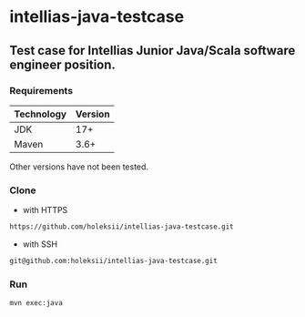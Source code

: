 # intellias-java-testcase
## Test case for Intellias Junior Java/Scala software engineer position.

### Requirements
Technology | Version
---------- | -------------
JDK        | 17+
Maven      | 3.6+

Other versions have not been tested.


### Clone
* with HTTPS
```bash
https://github.com/holeksii/intellias-java-testcase.git
```
* with SSH
```bash
git@github.com:holeksii/intellias-java-testcase.git
```

### Run
```bash
mvn exec:java
```
